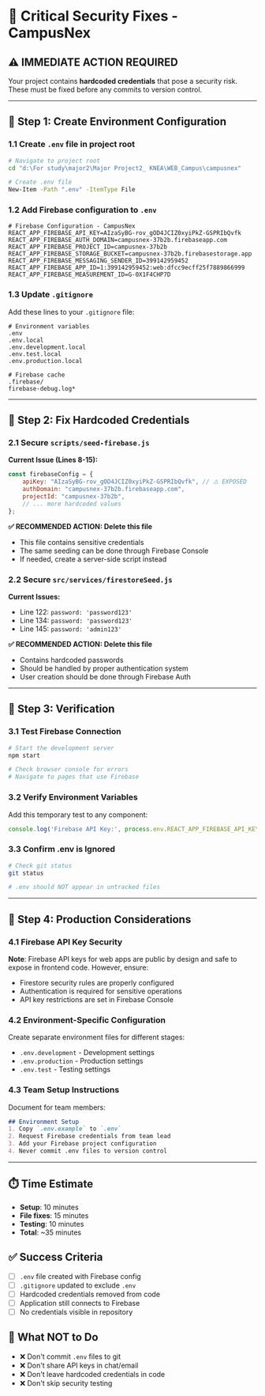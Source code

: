# 🚨 Critical Security Fixes - CampusNex

## **⚠️ IMMEDIATE ACTION REQUIRED**

Your project contains **hardcoded credentials** that pose a security risk. These must be fixed before any commits to version control.

---

## 🎯 **Step 1: Create Environment Configuration**

### 1.1 Create `.env` file in project root
```bash
# Navigate to project root
cd "d:\For study\major2\Major Project2_ KNEA\WEB_Campus\campusnex"

# Create .env file
New-Item -Path ".env" -ItemType File
```

### 1.2 Add Firebase configuration to `.env`
```env
# Firebase Configuration - CampusNex
REACT_APP_FIREBASE_API_KEY=AIzaSyBG-rov_gOD4JCIZ0xyiPkZ-GSPRIbQvfk
REACT_APP_FIREBASE_AUTH_DOMAIN=campusnex-37b2b.firebaseapp.com
REACT_APP_FIREBASE_PROJECT_ID=campusnex-37b2b
REACT_APP_FIREBASE_STORAGE_BUCKET=campusnex-37b2b.firebasestorage.app
REACT_APP_FIREBASE_MESSAGING_SENDER_ID=399142959452
REACT_APP_FIREBASE_APP_ID=1:399142959452:web:dfcc9ecff25f7889866999
REACT_APP_FIREBASE_MEASUREMENT_ID=G-0X1F4CHP7D
```

### 1.3 Update `.gitignore`
Add these lines to your `.gitignore` file:
```gitignore
# Environment variables
.env
.env.local
.env.development.local
.env.test.local
.env.production.local

# Firebase cache
.firebase/
firebase-debug.log*
```

---

## 🎯 **Step 2: Fix Hardcoded Credentials**

### 2.1 Secure `scripts/seed-firebase.js`

**Current Issue (Lines 8-15):**
```javascript
const firebaseConfig = {
    apiKey: "AIzaSyBG-rov_gOD4JCIZ0xyiPkZ-GSPRIbQvfk", // ⚠️ EXPOSED
    authDomain: "campusnex-37b2b.firebaseapp.com",
    projectId: "campusnex-37b2b",
    // ... more hardcoded values
};
```

**✅ RECOMMENDED ACTION: Delete this file**
- This file contains sensitive credentials
- The same seeding can be done through Firebase Console
- If needed, create a server-side script instead

### 2.2 Secure `src/services/firestoreSeed.js`

**Current Issues:**
- Line 122: `password: 'password123'`
- Line 134: `password: 'password123'` 
- Line 145: `password: 'admin123'`

**✅ RECOMMENDED ACTION: Delete this file**
- Contains hardcoded passwords
- Should be handled by proper authentication system
- User creation should be done through Firebase Auth

---

## 🎯 **Step 3: Verification**

### 3.1 Test Firebase Connection
```bash
# Start the development server
npm start

# Check browser console for errors
# Navigate to pages that use Firebase
```

### 3.2 Verify Environment Variables
Add this temporary test to any component:
```javascript
console.log('Firebase API Key:', process.env.REACT_APP_FIREBASE_API_KEY ? 'Loaded' : 'Missing');
```

### 3.3 Confirm .env is Ignored
```bash
# Check git status
git status

# .env should NOT appear in untracked files
```

---

## 🎯 **Step 4: Production Considerations**

### 4.1 Firebase API Key Security
**Note**: Firebase API keys for web apps are public by design and safe to expose in frontend code. However, ensure:
- Firestore security rules are properly configured
- Authentication is required for sensitive operations
- API key restrictions are set in Firebase Console

### 4.2 Environment-Specific Configuration
Create separate environment files for different stages:
- `.env.development` - Development settings
- `.env.production` - Production settings  
- `.env.test` - Testing settings

### 4.3 Team Setup Instructions
Document for team members:
```markdown
## Environment Setup
1. Copy `.env.example` to `.env`
2. Request Firebase credentials from team lead
3. Add your Firebase project configuration
4. Never commit .env files to version control
```

---

## ⏱️ **Time Estimate**
- **Setup**: 10 minutes
- **File fixes**: 15 minutes  
- **Testing**: 10 minutes
- **Total**: ~35 minutes

## ✅ **Success Criteria**
- [ ] `.env` file created with Firebase config
- [ ] `.gitignore` updated to exclude `.env`
- [ ] Hardcoded credentials removed from code
- [ ] Application still connects to Firebase
- [ ] No credentials visible in repository

## 🚫 **What NOT to Do**
- ❌ Don't commit `.env` files to git
- ❌ Don't share API keys in chat/email
- ❌ Don't leave hardcoded credentials in code
- ❌ Don't skip security testing